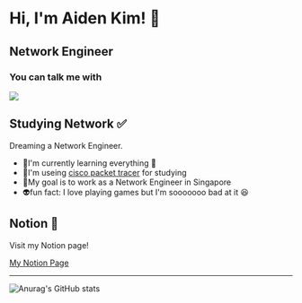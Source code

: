 # Hi, I'm Aiden Kim! 👋

## Network Engineer

### You can talk me with
<img src="https://img.shields.io/badge/Instagram-E4405F?style=flat-square&logo=Instagram&logoColor=white&link=https://www.instagram.com/yechan7071/"/></a>

## Studying Network ✅
Dreaming a Network Engineer.
- 🐢I'm currently learning everything 🥲
- 📑I'm useing [cisco packet tracer](https://www.netacad.com/courses/packet-tracer) for studying
- 🥅My goal is to work as a Network Engineer in Singapore
- 👽fun fact: I love playing games but I'm sooooooo bad at it 😆
 
## Notion 📝
Visit my Notion page!

[My Notion Page](https://www.notion.so/456f5db15f8b445283929e53e9444301?v=26653fa3af324e2e9d67ca43ddee0a84&pvs=4)

---------

![Anurag's GitHub stats](https://github-readme-stats.vercel.app/api?username=Aiden0415&hide=contribs,prs&show_icons=true&theme=테마)
